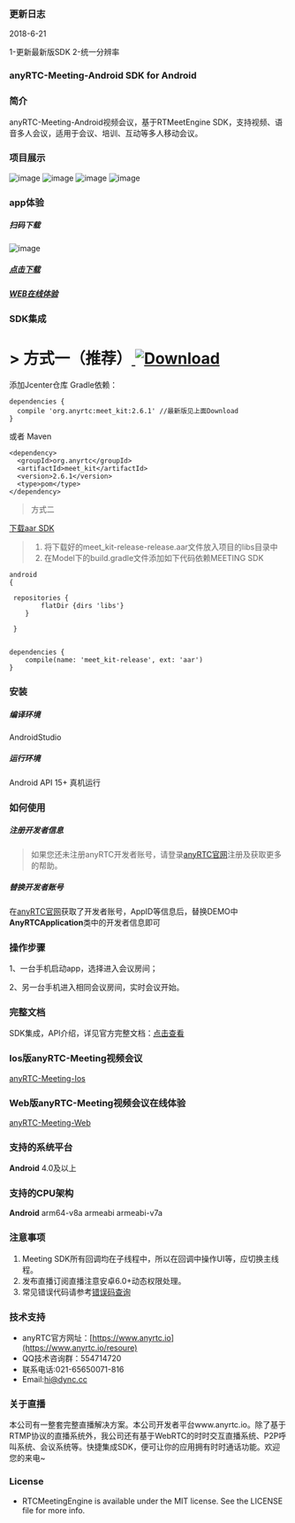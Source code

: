 
### 更新日志

2018-6-21

1-更新最新版SDK
2-统一分辨率


### anyRTC-Meeting-Android SDK for Android
### 简介
anyRTC-Meeting-Android视频会议，基于RTMeetEngine SDK，支持视频、语音多人会议，适用于会议、培训、互动等多人移动会议。

### 项目展示
![image](https://github.com/AnyRTC/anyRTC-Meeting-Android/blob/master/images/meet1.jpg)
![image](https://github.com/AnyRTC/anyRTC-Meeting-Android/blob/master/images/meet2.jpg)
![image](https://github.com/AnyRTC/anyRTC-Meeting-Android/blob/master/images/meet3.jpg)
![image](https://github.com/AnyRTC/anyRTC-Meeting-Android/blob/master/images/meet4.jpg)


### app体验

##### 扫码下载
![image](https://github.com/AnyRTC/anyRTC-Meeting-Android/blob/master/images/demo_qrcode.png)
##### [点击下载](https://www.pgyer.com/anyRTC_Meeting)
##### [WEB在线体验](https://www.anyrtc.cc/demo/meeting)

### SDK集成
# > 方式一（推荐）[ ![Download](https://api.bintray.com/packages/dyncanyrtc/anyrtc_dev/anyRTC-Meeting-Android/images/download.svg) ](https://bintray.com/dyncanyrtc/anyrtc_dev/anyRTC-Meeting-Android/_latestVersion)

添加Jcenter仓库 Gradle依赖：

```
dependencies {
  compile 'org.anyrtc:meet_kit:2.6.1' //最新版见上面Download
}
```

或者 Maven
```
<dependency>
  <groupId>org.anyrtc</groupId>
  <artifactId>meet_kit</artifactId>
  <version>2.6.1</version>
  <type>pom</type>
</dependency>
```

>方式二

 [下载aar SDK](https://www.anyrtc.io/resoure)

>1. 将下载好的meet_kit-release-release.aar文件放入项目的libs目录中
>2. 在Model下的build.gradle文件添加如下代码依赖MEETING SDK

```
android
{

 repositories {
        flatDir {dirs 'libs'}
    }
    
 }
    
```
```
dependencies {
    compile(name: 'meet_kit-release', ext: 'aar')
}
```

### 安装

##### 编译环境

AndroidStudio

##### 运行环境

Android API 15+
真机运行

### 如何使用

##### 注册开发者信息

>如果您还未注册anyRTC开发者账号，请登录[anyRTC官网](http://www.anyrtc.io)注册及获取更多的帮助。

##### 替换开发者账号
在[anyRTC官网](http://www.anyrtc.io)获取了开发者账号，AppID等信息后，替换DEMO中
**AnyRTCApplication**类中的开发者信息即可

### 操作步骤

1、一台手机启动app，选择进入会议房间；

2、另一台手机进入相同会议房间，实时会议开始。

### 完整文档
SDK集成，API介绍，详见官方完整文档：[点击查看](https://www.anyrtc.io/resoure)

### Ios版anyRTC-Meeting视频会议

[anyRTC-Meeting-Ios](https://github.com/AnyRTC/anyRTC-Meeting-iOS)

### Web版anyRTC-Meeting视频会议在线体验

[anyRTC-Meeting-Web](https://www.anyrtc.cc/demo/meeting)


### 支持的系统平台
**Android** 4.0及以上

### 支持的CPU架构
**Android** arm64-v8a  armeabi armeabi-v7a


### 注意事项
1. Meeting SDK所有回调均在子线程中，所以在回调中操作UI等，应切换主线程。
2. 发布直播订阅直播注意安卓6.0+动态权限处理。
3. 常见错误代码请参考[错误码查询](https://www.anyrtc.io/resoure)

### 技术支持
- anyRTC官方网址：[https://www.anyrtc.io](https://www.anyrtc.io/resoure)
- QQ技术咨询群：554714720
- 联系电话:021-65650071-816
- Email:hi@dync.cc


### 关于直播

本公司有一整套完整直播解决方案。本公司开发者平台www.anyrtc.io。除了基于RTMP协议的直播系统外，我公司还有基于WebRTC的时时交互直播系统、P2P呼叫系统、会议系统等。快捷集成SDK，便可让你的应用拥有时时通话功能。欢迎您的来电~

### License

- RTCMeetingEngine is available under the MIT license. See the LICENSE file for more info.





   



 

